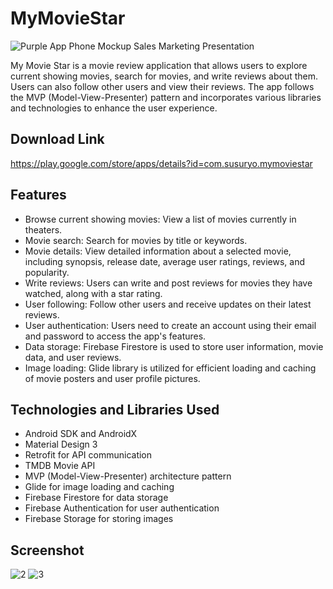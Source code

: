 # MyMovieStar

![Purple App Phone Mockup Sales Marketing Presentation](https://github.com/Hyesu68/MyMovieStar/assets/40760917/75f2cc74-4583-4ead-8948-6158ba68cda1)

My Movie Star is a movie review application that allows users to explore current showing movies, search for movies, and write reviews about them. Users can also follow other users and view their reviews. The app follows the MVP (Model-View-Presenter) pattern and incorporates various libraries and technologies to enhance the user experience.


## Download Link
https://play.google.com/store/apps/details?id=com.susuryo.mymoviestar


## Features

- Browse current showing movies: View a list of movies currently in theaters.
- Movie search: Search for movies by title or keywords.
- Movie details: View detailed information about a selected movie, including synopsis, release date, average user ratings, reviews, and popularity.
- Write reviews: Users can write and post reviews for movies they have watched, along with a star rating.
- User following: Follow other users and receive updates on their latest reviews.
- User authentication: Users need to create an account using their email and password to access the app's features.
- Data storage: Firebase Firestore is used to store user information, movie data, and user reviews.
- Image loading: Glide library is utilized for efficient loading and caching of movie posters and user profile pictures.

## Technologies and Libraries Used

- Android SDK and AndroidX
- Material Design 3
- Retrofit for API communication
- TMDB Movie API
- MVP (Model-View-Presenter) architecture pattern
- Glide for image loading and caching
- Firebase Firestore for data storage
- Firebase Authentication for user authentication
- Firebase Storage for storing images

## Screenshot

![2](https://github.com/Hyesu68/MyMovieStar/assets/40760917/14f724d7-bc10-42d7-b8d2-b5699dad1050)
![3](https://github.com/Hyesu68/MyMovieStar/assets/40760917/f1d86668-b073-4a3d-b5fb-32ecc526810e)

